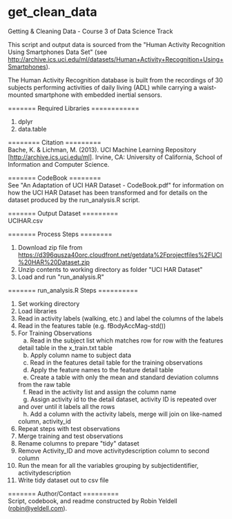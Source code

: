 get_clean_data
==============

Getting &amp; Cleaning Data - Course 3 of Data Science Track

This script and output data is sourced from the "Human Activity Recognition Using Smartphones Data Set" (see 
http://archive.ics.uci.edu/ml/datasets/Human+Activity+Recognition+Using+Smartphones).

The Human Activity Recognition database is built from the recordings of 30 subjects performing activities of daily living (ADL) while carrying a waist-mounted smartphone with embedded inertial sensors.

======= Required Libraries ============<br>
1. dplyr<br>
2. data.table<br>

======== Citation =========<br>
Bache, K. & Lichman, M. (2013). UCI Machine Learning Repository [http://archive.ics.uci.edu/ml]. Irvine, CA: University of California, School of Information and Computer Science.

======= CodeBook ========<br>
See "An Adaptation of UCI HAR Dataset - CodeBook.pdf" for information on how the UCI HAR Dataset has been transformed and for details on the dataset produced by the run_analysis.R script.

======= Output Dataset ========= <br>
UCIHAR.csv

======= Process Steps ========<br>
1. Download zip file from https://d396qusza40orc.cloudfront.net/getdata%2Fprojectfiles%2FUCI%20HAR%20Dataset.zip<br>
2. Unzip contents to working directory as folder "UCI HAR Dataset"<br>
3. Load and run "run_analysis.R"

======= run_analysis.R Steps ========== <br>
1.	Set working directory<br>
2.	Load libraries <br>
3.	Read in activity labels (walking, etc.) and label the columns of the labels <br>
4.	Read in the features table (e.g. fBodyAccMag-std())<br>
5.	For Training Observations<br>
&nbsp;&nbsp;	a.	Read in the subject list which matches row for row with the features detail table in the x_train.txt table<br>
&nbsp;&nbsp;	b.	Apply column name to subject data<br>
&nbsp;&nbsp;	c.	Read in the features detail table for the training observations<br>
&nbsp;&nbsp;	d.	Apply the feature names to the feature detail table<br>
&nbsp;&nbsp;	e.	Create a table with only the mean and standard deviation columns from the raw table<br>
&nbsp;&nbsp;	f.	Read in the activity list and assign the column name<br>
&nbsp;&nbsp;	g.	Assign activity id to the detail dataset, activity ID is repeated over and over until it labels all the rows<br>
&nbsp;&nbsp;	h.	Add a column with the activity labels, merge will join on like-named column, activity_id<br>
6.	Repeat steps with test observations<br>
7.	Merge training and test observations<br>
8.	Rename columns to prepare "tidy" dataset<br>
9.	Remove Activity_ID and move activitydescription column to second column<br>
10.	Run the mean for all the variables grouping by subjectidentifier, activitydescription<br>
11.	Write tidy dataset out to csv file<br>


======= Author/Contact =========<br>
Script, codebook, and readme constructed by Robin Yeldell (robin@yeldell.com).
